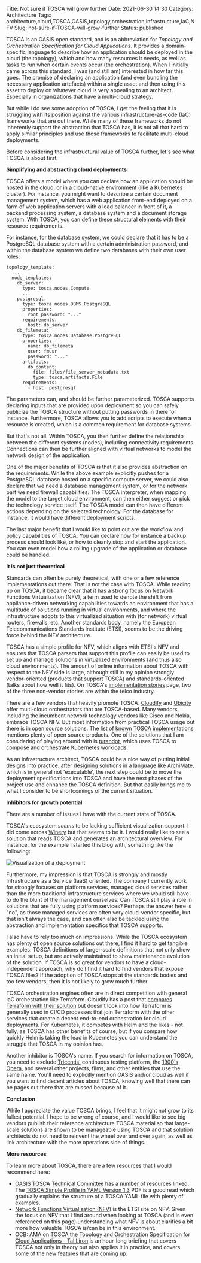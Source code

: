 Title: Not sure if TOSCA will grow further
Date: 2021-06-30 14:30
Category: Architecture
Tags: architecture,cloud,TOSCA,OASIS,topology,orchestration,infrastructure,IaC,NFV
Slug: not-sure-if-TOSCA-will-grow-further
Status: published

TOSCA is an OASIS open standard, and is an abbreviation for *Topology and
Orchestration Specification for Cloud Applications*. It provides a
domain-specific language to describe how an application should be deployed
in the cloud (the topology), which and how many resources it needs, as well
as tasks to run when certain events occur (the orchestration). When I
initially came across this standard, I was (and still am) interested
in how far this goes. The promise of declaring an application (and even
bundling the necessary application artefacts) within a single asset and
then using this asset to deploy on whatever cloud is very appealing to
an architect. Especially in organizations that have a multi-cloud
strategy.

But while I do see some adoption of TOSCA, I get the feeling that it is
struggling with its position against the various infrastructure-as-code
(IaC) frameworks that are out there. While many of these frameworks do
not inherently support the abstraction that TOSCA has, it is not all that
hard to apply similar principles and use those frameworks to facilitate
multi-cloud deployments.

Before considering the infrastructural value of TOSCA further, let's
see what TOSCA is about first.

**Simplifying and abstracting cloud deployments**

TOSCA offers a model where you can declare how an application should be
hosted in the cloud, or in a cloud-native environment (like a Kubernetes
cluster). For instance, you might want to describe a certain document
management system, which has a web application front-end deployed on 
a farm of web application servers with a load balancer in front of it,
a backend processing system, a database system and a document storage
system. With TOSCA, you can define these structural elements with their
resource requirements.

For instance, for the database system, we could declare that it has to
be a PostgreSQL database system with a certain administration password,
and within the database system we define two databases with their
own user roles:

```
topology_template:
  ...
  node_templates:
    db_server:
      type: tosca.nodes.Compute
      ...
    postgresql:
      type: tosca.nodes.DBMS.PostgreSQL
      properties:
        root_password: "..."
      requirements:
        host: db_server
    db_filemeta:
      type: tosca.nodes.Database.PostgreSQL
      properties:
        name: db_filemeta
        user: fmusr
        password: "..."
      artifacts:
        db_content:
          file: files/file_server_metadata.txt
          type: tosca.artifacts.File
      requirements:
        - host: postgresql
```

The parameters can, and should be further parameterized. TOSCA supports
declaring inputs that are provided upon deployment so you can safely
publicize the TOSCA structure without putting passwords in there
for instance. Furthermore, TOSCA allows you to add scripts to execute
when a resource is created, which is a common requirement for database
systems.

But that's not all. Within TOSCA, you then further define the relationship
between the different systems (nodes), including connectivity requirements.
Connections can then be further aligned with virtual networks to model
the network design of the application.

One of the major benefits of TOSCA is that it also provides abstraction on
the requirements. While the above example explicitly pushes for a PostgreSQL
database hosted on a specific compute server, we could also declare that we
need a database management system, or for the network part we need firewall
capabilities. The TOSCA interpreter, when mapping the model to the target
cloud environment, can then either suggest or pick the technology service
itself. The TOSCA model can then have different actions depending on the
selected technology. For the database for instance, it would have different
deployment scripts.

The last major benefit that I would like to point out are the workflow
and policy capabilities of TOSCA. You can declare how for instance a 
backup process should look like, or how to cleanly stop and start the
application. You can even model how a rolling upgrade of the application
or database could be handled.

**It is not just theoretical**

Standards can often be purely theoretical, with one or a few reference
implementations out there. That is not the case with TOSCA. While reading
up on TOSCA, it became clear that it has a strong focus on Network
Functions Virtualization (NFV), a term used to denote the shift
from appliance-driven networking capabilities towards an environment
that has a multitude of solutions running in virtual environments, and
where the infrastructure adopts to this virtualized situation with
(for network) virtual routers, firewalls, etc. Another standards body,
namely the European Telecommunications Standards Institute (ETSI), seems
to be the driving force behind the NFV architecture.

TOSCA has a simple profile for NFV, which aligns with ETSI's NFV and 
ensures that TOSCA parsers that support this profile can easily be used
to set up and manage solutions in virtualized environments (and thus
also cloud environments). The amount of online information about TOSCA
with respect to the NFV side is large, although still in my opinion
strongly vendor-oriented (products that support TOSCA) and standards-oriented
(talks about how well it fits). On TOSCA's [implementation stories](https://www.oasis-open.org/tosca-implementation-stories/)
page, two of the three non-vendor stories are within the telco industry.

There are a few vendors that heavily promote
TOSCA: [Cloudify](https://cloudify.co/) and [Ubicity](https://designer.otc-service.com)
offer multi-cloud orchestrators that are TOSCA-based. Many vendors, 
including the incumbent network technology vendors like Cisco and Nokia,
embrace TOSCA NFV. But most information from practical TOSCA usage out
there is in open source solutions. The list of [known TOSCA implementations](https://github.com/oasis-open/tosca-community-contributions/wiki/Known-TOSCA-Implementations)
mentions plenty of open source products. One of the solutions that I
am considering of playing around with is [turandot](https://turandot.puccini.cloud/),
which uses TOSCA to compose and orchestrate Kubernetes workloads.

As an infrastructure architect, TOSCA could be a nice way of putting
initial designs into practice: after designing solutions in a language
like ArchiMate, which is in general not 'executable', the next step could
be to move the deployment specifications into TOSCA and have the next
phases of the project use and enhance the TOSCA definition. But that
easily brings me to what I consider to be shortcomings of the current
situation.

**Inhibitors for growth potential**

There are a number of issues I have with the current state of TOSCA.

TOSCA's ecosystem *seems* to be lacking sufficient visualization support.
I did come across [Winery](https://projects.eclipse.org/projects/soa.winery)
but that seems to be it. I would really like to see a solution that reads
TOSCA and generates an architectural overview. For instance, for the
example I started this blog with, something like the following:

![Visualization of a deployment]({static}/images/202106/tosca-archimate.png)

Furthermore, my impression is that TOSCA is strongly and mostly Infrastructure
as a Service (IaaS) oriented. The company I currently work for strongly
focuses on platform services, managed cloud services rather than the
more traditional infrastructure services where we would still have to do
the blunt of the management ourselves. Can TOSCA still play a role
in solutions that are fully using platform services? Perhaps the answer
here is "no", as those managed services are often very cloud-vendor specific,
but that isn't always the case, and can often also be tackled using the
abstraction and implementation specifics that TOSCA supports.

I also have to rely too much on impressions. While the TOSCA ecosystem
has plenty of open source solutions out there, I find it hard to get
tangible examples: TOSCA definitions of larger-scale definitions that
not only show an initial setup, but are actively maintained to show
maintenance evolution of the solution. If TOSCA is so great for vendors
to have a cloud-independent approach, why do I find it hard to find
vendors that expose TOSCA files? If the adoption of TOSCA stops
at the standards bodies and too few vendors, then it is not likely
to grow much further.

TOSCA orchestration engines often are in direct competition with
general IaC orchestration like Terraform. Cloudify has a post that
[compares Terraform with their solution](https://cloudify.co/blog/terraform-vs-cloudify/)
but doesn't look into how Terraform is generally used in CI/CD
processes that join Terraform with the other services that create a
decent end-to-end orchestration for cloud deployments. For Kubernetes,
it competes with Helm and the likes - not fully, as TOSCA has other 
benefits of course, but if you compare how quickly Helm is taking
the lead in Kubernetes you can understand the struggle that TOSCA in
my opinion has.

Another inhibitor is TOSCA's name. If you search for information on
TOSCA, you need to exclude [Tricentis'](https://www.tricentis.com/resources/tricentis-tosca-overview/)
continuous testing platform, the [1900's Opera](https://en.wikipedia.org/wiki/Tosca),
and several other projects, films, and other entities that use the same
name. You'll need to explicitly mention OASIS and/or cloud as well if
you want to find decent articles about TOSCA, knowing well that there
can be pages out there that are missed because of it.

**Conclusion**

While I appreciate the value TOSCA brings, I feel that it might not grow
to its fullest potential. I hope to be wrong of course, and I would
like to see big vendors publish their reference architecture TOSCA material
so that large-scale solutions are shown to be manageable using TOSCA and
that solution architects do not need to reinvent the wheel over and
over again, as well as link architecture with the more operations
side of things.

**More resources**

To learn more about TOSCA, there are a few resources that I would recommend
here:

- [OASIS TOSCA Technical Committee](https://www.oasis-open.org/committees/tc_home.php?wg_abbrev=tosca)
  has a number of resources linked. The [TOSCA Simple Profile in YAML Version 1.3](https://docs.oasis-open.org/tosca/TOSCA-Simple-Profile-YAML/v1.3/os/TOSCA-Simple-Profile-YAML-v1.3-os.pdf)
  PDF is a good read which gradually explains the structure of a TOSCA YAML
  file with plenty of examples.
- [Network Functions Virtualisation (NFV)](https://www.etsi.org/technologies/nfv)
  is the ETSI site on NFV. Given the focus on NFV that I find around when
  looking at TOSCA (and is even referenced on this page) understanding what
  NFV is about clarifies a bit more how valuable TOSCA is/can be in this
  environment.
- [OCB: AMA on TOSCA the Topology and Orchestration Specification for Cloud Applications - Tal Liron](https://www.youtube.com/watch?v=NHYRESmE6uA)
  is an hour-long briefing that covers TOSCA not only in theory but also applies
  it in practice, and covers some of the new features that are coming up.

<!-- PELICAN_END_SUMMARY -->
